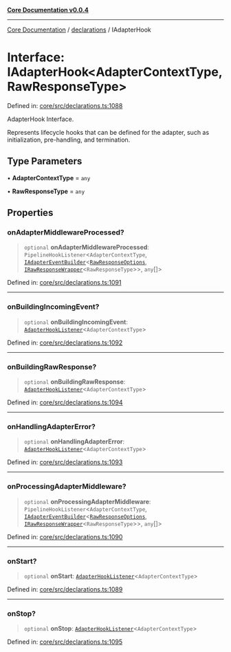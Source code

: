 [**Core Documentation v0.0.4**](../../README.md)

***

[Core Documentation](../../modules.md) / [declarations](../README.md) / IAdapterHook

# Interface: IAdapterHook\<AdapterContextType, RawResponseType\>

Defined in: [core/src/declarations.ts:1088](https://github.com/stonemjs/core/blob/4b1b931e44a5db2600109fa7ae2a8b532ed77730/src/declarations.ts#L1088)

AdapterHook Interface.

Represents lifecycle hooks that can be defined for the adapter, such as initialization, pre-handling, and termination.

## Type Parameters

• **AdapterContextType** = `any`

• **RawResponseType** = `any`

## Properties

### onAdapterMiddlewareProcessed?

> `optional` **onAdapterMiddlewareProcessed**: `PipelineHookListener`\<`AdapterContextType`, [`IAdapterEventBuilder`](IAdapterEventBuilder.md)\<[`RawResponseOptions`](RawResponseOptions.md), [`IRawResponseWrapper`](IRawResponseWrapper.md)\<`RawResponseType`\>\>, `any`[]\>

Defined in: [core/src/declarations.ts:1091](https://github.com/stonemjs/core/blob/4b1b931e44a5db2600109fa7ae2a8b532ed77730/src/declarations.ts#L1091)

***

### onBuildingIncomingEvent?

> `optional` **onBuildingIncomingEvent**: [`AdapterHookListener`](../type-aliases/AdapterHookListener.md)\<`AdapterContextType`\>

Defined in: [core/src/declarations.ts:1092](https://github.com/stonemjs/core/blob/4b1b931e44a5db2600109fa7ae2a8b532ed77730/src/declarations.ts#L1092)

***

### onBuildingRawResponse?

> `optional` **onBuildingRawResponse**: [`AdapterHookListener`](../type-aliases/AdapterHookListener.md)\<`AdapterContextType`\>

Defined in: [core/src/declarations.ts:1094](https://github.com/stonemjs/core/blob/4b1b931e44a5db2600109fa7ae2a8b532ed77730/src/declarations.ts#L1094)

***

### onHandlingAdapterError?

> `optional` **onHandlingAdapterError**: [`AdapterHookListener`](../type-aliases/AdapterHookListener.md)\<`AdapterContextType`\>

Defined in: [core/src/declarations.ts:1093](https://github.com/stonemjs/core/blob/4b1b931e44a5db2600109fa7ae2a8b532ed77730/src/declarations.ts#L1093)

***

### onProcessingAdapterMiddleware?

> `optional` **onProcessingAdapterMiddleware**: `PipelineHookListener`\<`AdapterContextType`, [`IAdapterEventBuilder`](IAdapterEventBuilder.md)\<[`RawResponseOptions`](RawResponseOptions.md), [`IRawResponseWrapper`](IRawResponseWrapper.md)\<`RawResponseType`\>\>, `any`[]\>

Defined in: [core/src/declarations.ts:1090](https://github.com/stonemjs/core/blob/4b1b931e44a5db2600109fa7ae2a8b532ed77730/src/declarations.ts#L1090)

***

### onStart?

> `optional` **onStart**: [`AdapterHookListener`](../type-aliases/AdapterHookListener.md)\<`AdapterContextType`\>

Defined in: [core/src/declarations.ts:1089](https://github.com/stonemjs/core/blob/4b1b931e44a5db2600109fa7ae2a8b532ed77730/src/declarations.ts#L1089)

***

### onStop?

> `optional` **onStop**: [`AdapterHookListener`](../type-aliases/AdapterHookListener.md)\<`AdapterContextType`\>

Defined in: [core/src/declarations.ts:1095](https://github.com/stonemjs/core/blob/4b1b931e44a5db2600109fa7ae2a8b532ed77730/src/declarations.ts#L1095)
